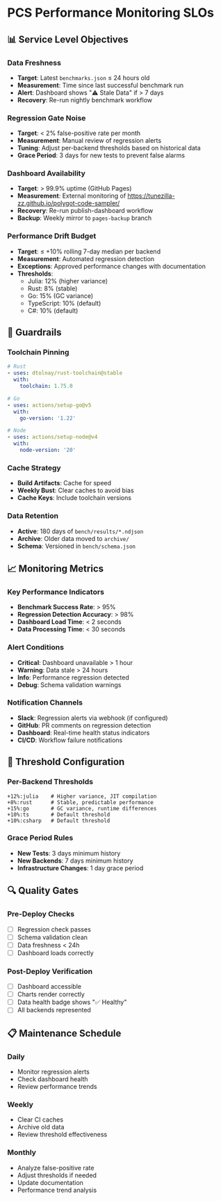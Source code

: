 # PCS Performance Monitoring SLOs

## 📊 **Service Level Objectives**

### **Data Freshness**
- **Target**: Latest `benchmarks.json` ≤ 24 hours old
- **Measurement**: Time since last successful benchmark run
- **Alert**: Dashboard shows "⚠️ Stale Data" if > 7 days
- **Recovery**: Re-run nightly benchmark workflow

### **Regression Gate Noise**
- **Target**: < 2% false-positive rate per month
- **Measurement**: Manual review of regression alerts
- **Tuning**: Adjust per-backend thresholds based on historical data
- **Grace Period**: 3 days for new tests to prevent false alarms

### **Dashboard Availability**
- **Target**: > 99.9% uptime (GitHub Pages)
- **Measurement**: External monitoring of https://tunezilla-zz.github.io/polygot-code-sampler/
- **Recovery**: Re-run publish-dashboard workflow
- **Backup**: Weekly mirror to `pages-backup` branch

### **Performance Drift Budget**
- **Target**: ≤ +10% rolling 7-day median per backend
- **Measurement**: Automated regression detection
- **Exceptions**: Approved performance changes with documentation
- **Thresholds**:
  - Julia: 12% (higher variance)
  - Rust: 8% (stable)
  - Go: 15% (GC variance)
  - TypeScript: 10% (default)
  - C#: 10% (default)

## 🔧 **Guardrails**

### **Toolchain Pinning**
```yaml
# Rust
- uses: dtolnay/rust-toolchain@stable
  with:
    toolchain: 1.75.0

# Go  
- uses: actions/setup-go@v5
  with:
    go-version: '1.22'

# Node
- uses: actions/setup-node@v4
  with:
    node-version: '20'
```

### **Cache Strategy**
- **Build Artifacts**: Cache for speed
- **Weekly Bust**: Clear caches to avoid bias
- **Cache Keys**: Include toolchain versions

### **Data Retention**
- **Active**: 180 days of `bench/results/*.ndjson`
- **Archive**: Older data moved to `archive/`
- **Schema**: Versioned in `bench/schema.json`

## 📈 **Monitoring Metrics**

### **Key Performance Indicators**
- **Benchmark Success Rate**: > 95%
- **Regression Detection Accuracy**: > 98%
- **Dashboard Load Time**: < 2 seconds
- **Data Processing Time**: < 30 seconds

### **Alert Conditions**
- **Critical**: Dashboard unavailable > 1 hour
- **Warning**: Data stale > 24 hours
- **Info**: Performance regression detected
- **Debug**: Schema validation warnings

### **Notification Channels**
- **Slack**: Regression alerts via webhook (if configured)
- **GitHub**: PR comments on regression detection
- **Dashboard**: Real-time health status indicators
- **CI/CD**: Workflow failure notifications

## 🎯 **Threshold Configuration**

### **Per-Backend Thresholds**
```
+12%:julia    # Higher variance, JIT compilation
+8%:rust      # Stable, predictable performance  
+15%:go       # GC variance, runtime differences
+10%:ts       # Default threshold
+10%:csharp   # Default threshold
```

### **Grace Period Rules**
- **New Tests**: 3 days minimum history
- **New Backends**: 7 days minimum history
- **Infrastructure Changes**: 1 day grace period

## 🔍 **Quality Gates**

### **Pre-Deploy Checks**
- [ ] Regression check passes
- [ ] Schema validation clean
- [ ] Data freshness < 24h
- [ ] Dashboard loads correctly

### **Post-Deploy Verification**
- [ ] Dashboard accessible
- [ ] Charts render correctly
- [ ] Data health badge shows "✅ Healthy"
- [ ] All backends represented

## 📋 **Maintenance Schedule**

### **Daily**
- Monitor regression alerts
- Check dashboard health
- Review performance trends

### **Weekly**
- Clear CI caches
- Archive old data
- Review threshold effectiveness

### **Monthly**
- Analyze false-positive rate
- Adjust thresholds if needed
- Update documentation
- Performance trend analysis
